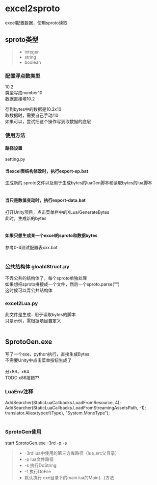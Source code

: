 # excel2sproto
excel配置数据，使用sproto读取

## sproto类型

> * integer
> * string
> * boolean

### 配置浮点数类型
10.2</br>
类型写成number10</br>
数据直接填10.2</br>

存到bytes中的数据是10.2x10</br>
取数据时，需要自己手动/10</br>
如果可以，尝试把这个操作写到取数据的底层</br>

### 使用方法
#### 路径设置
setting.py
#### 当excel表结构修改时，执行export-sp.bat</br>
生成新的.sproto文件以及用于生成bytes的luaGen脚本和读取bytes的lua脚本</br>
</br>
#### 当只是数值变动时，执行export-data.bat</br>
打开Unity项目，点击菜单栏中的XLua/GenerateBytes</br>
此时，生成新的bytes</br>
</br>
#### 如果只想生成某一个excel的sproto和数据bytes</br>
参考0-4测试配置表xxx.bat</br>
</br>

### 公共结构体 gloablStruct.py
不弄公共的结构体了，每个sproto单独处理</br>
如果想把sproto拼接成一个文件，然后一个sproto.parse("")</br>
这时候可以弄公共结构体</br>

### excel2Lua.py</br>
此文件是生成.. 用于读取bytes的脚本</br>
只是示例，需根据项目自定义</br>
</br>


## SprotoGen.exe
写了一个exe，python执行，直接生成Bytes</br>
不需要Unity中点击菜单按钮生成了</br>
</br>
分x86，x64</br>
TODO x86报错??</br>

### LuaEnv注释
AddSearcher(StaticLuaCallbacks.LoadFromResource, 4);</br>
AddSearcher(StaticLuaCallbacks.LoadFromStreamingAssetsPath, -1);</br>
translator.Alias(typeof(Type), "System.MonoType");</br>
</br>

### SprotoGen使用
start SprotoGen.exe -3rd <path> -p <path> -s <string></br>

> * -3rd lua中使用的第三方库路径（lua_src父目录）
> * -p lua文件路径
> * -s 执行DoString
> * -f 执行DoFile
> * 默认执行 exe目录下的main.lua的Main(...)方法
